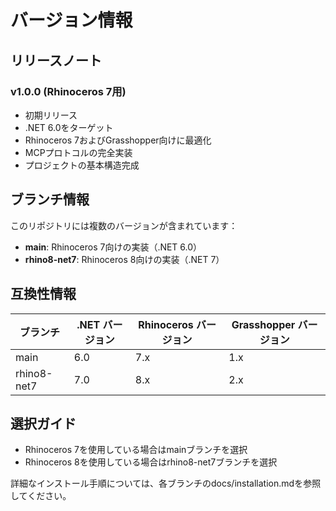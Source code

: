# バージョン情報

## リリースノート

### v1.0.0 (Rhinoceros 7用)
- 初期リリース
- .NET 6.0をターゲット
- Rhinoceros 7およびGrasshopper向けに最適化
- MCPプロトコルの完全実装
- プロジェクトの基本構造完成

## ブランチ情報

このリポジトリには複数のバージョンが含まれています：

- **main**: Rhinoceros 7向けの実装（.NET 6.0）
- **rhino8-net7**: Rhinoceros 8向けの実装（.NET 7）

## 互換性情報

| ブランチ | .NET バージョン | Rhinoceros バージョン | Grasshopper バージョン |
|---------|----------------|---------------------|----------------------|
| main    | 6.0            | 7.x                 | 1.x                  |
| rhino8-net7 | 7.0        | 8.x                 | 2.x                  |

## 選択ガイド

- Rhinoceros 7を使用している場合はmainブランチを選択
- Rhinoceros 8を使用している場合はrhino8-net7ブランチを選択

詳細なインストール手順については、各ブランチのdocs/installation.mdを参照してください。
